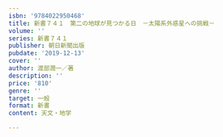 ```yaml
---
isbn: '9784022950468'
title: 新書７４１　第二の地球が見つかる日　－太陽系外惑星への挑戦－
volume: ''
series: 新書７４１
publisher: 朝日新聞出版
pubdate: '2019-12-13'
cover: ''
author: 渡部潤一／著
description: ''
price: '810'
genre: ''
target: 一般
format: 新書
content: 天文・地学

---
```

